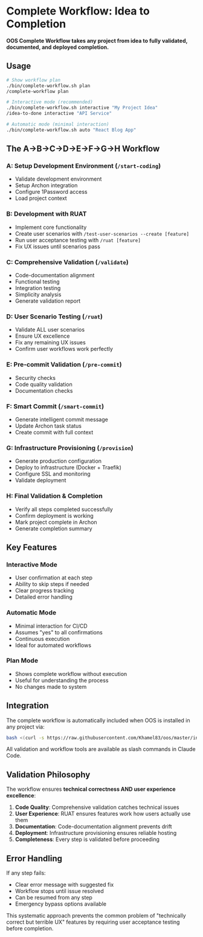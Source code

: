 # Complete Workflow: Idea to Completion

**OOS Complete Workflow takes any project from idea to fully validated, documented, and deployed completion.**

## Usage

```bash
# Show workflow plan
./bin/complete-workflow.sh plan
/complete-workflow plan

# Interactive mode (recommended)
./bin/complete-workflow.sh interactive "My Project Idea"
/idea-to-done interactive "API Service"

# Automatic mode (minimal interaction)
./bin/complete-workflow.sh auto "React Blog App"
```

## The A→B→C→D→E→F→G→H Workflow

### A: Setup Development Environment (`/start-coding`)
- Validate development environment
- Setup Archon integration
- Configure 1Password access
- Load project context

### B: Development with RUAT
- Implement core functionality
- Create user scenarios with `/test-user-scenarios --create [feature]`
- Run user acceptance testing with `/ruat [feature]`
- Fix UX issues until scenarios pass

### C: Comprehensive Validation (`/validate`)
- Code-documentation alignment
- Functional testing
- Integration testing
- Simplicity analysis
- Generate validation report

### D: User Scenario Testing (`/ruat`)
- Validate ALL user scenarios
- Ensure UX excellence
- Fix any remaining UX issues
- Confirm user workflows work perfectly

### E: Pre-commit Validation (`/pre-commit`)
- Security checks
- Code quality validation
- Documentation checks

### F: Smart Commit (`/smart-commit`)
- Generate intelligent commit message
- Update Archon task status
- Create commit with full context

### G: Infrastructure Provisioning (`/provision`)
- Generate production configuration
- Deploy to infrastructure (Docker + Traefik)
- Configure SSL and monitoring
- Validate deployment

### H: Final Validation & Completion
- Verify all steps completed successfully
- Confirm deployment is working
- Mark project complete in Archon
- Generate completion summary

## Key Features

### Interactive Mode
- User confirmation at each step
- Ability to skip steps if needed
- Clear progress tracking
- Detailed error handling

### Automatic Mode
- Minimal interaction for CI/CD
- Assumes "yes" to all confirmations
- Continuous execution
- Ideal for automated workflows

### Plan Mode
- Shows complete workflow without execution
- Useful for understanding the process
- No changes made to system

## Integration

The complete workflow is automatically included when OOS is installed in any project via:

```bash
bash <(curl -s https://raw.githubusercontent.com/Khamel83/oos/master/install.sh)
```

All validation and workflow tools are available as slash commands in Claude Code.

## Validation Philosophy

The workflow ensures **technical correctness AND user experience excellence**:

1. **Code Quality**: Comprehensive validation catches technical issues
2. **User Experience**: RUAT ensures features work how users actually use them
3. **Documentation**: Code-documentation alignment prevents drift
4. **Deployment**: Infrastructure provisioning ensures reliable hosting
5. **Completeness**: Every step is validated before proceeding

## Error Handling

If any step fails:
- Clear error message with suggested fix
- Workflow stops until issue resolved
- Can be resumed from any step
- Emergency bypass options available

This systematic approach prevents the common problem of "technically correct but terrible UX" features by requiring user acceptance testing before completion.